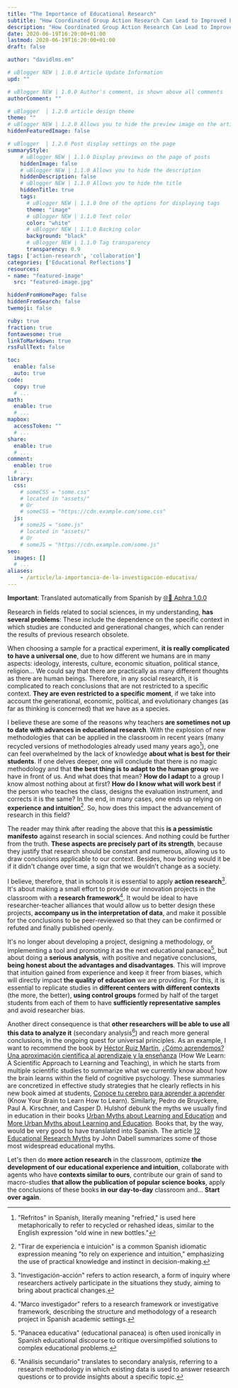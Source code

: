```yaml
---
title: "The Importance of Educational Research"
subtitle: "How Coordinated Group Action Research Can Lead to Improved Education"
description: "How Coordinated Group Action Research Can Lead to Improved Education"
date: 2020-06-19T16:20:00+01:00
lastmod: 2020-06-19T16:20:00+01:00
draft: false

author: "davidlms.en"

# uBlogger NEW | 1.0.0 Article Update Information
upd: ""

# uBlogger NEW | 1.0.0 Author's comment, is shown above all comments
authorComment: ""

# uBlogger  | 1.2.0 article design theme
theme: ""
# uBlogger NEW | 1.2.0 Allows you to hide the preview image on the article page
hiddenFeaturedImage: false

# uBlogger  | 1.2.0 Post display settings on the page
summaryStyle:
    # uBlogger NEW | 1.1.0 Display previews on the page of posts
    hiddenImage: false
    # uBlogger NEW | 1.1.0 Allows you to hide the description
    hiddenDescription: false
    # uBlogger NEW | 1.1.0 Allows you to hide the title
    hiddenTitle: true
    tags:
      # uBlogger NEW | 1.1.0 One of the options for displaying tags
      theme: "image"
      # uBlogger NEW | 1.1.0 Text color
      color: "white"
      # uBlogger NEW | 1.1.0 Backing color
      background: "black"
      # uBlogger NEW | 1.1.0 Tag transparency
      transparency: 0.9
tags: ['action-research', 'collaboration']
categories: ['Educational Reflections']
resources:
- name: "featured-image"
  src: "featured-image.jpg"

hiddenFromHomePage: false
hiddenFromSearch: false
twemoji: false

ruby: true
fraction: true
fontawesome: true
linkToMarkdown: true
rssFullText: false

toc:
  enable: false
  auto: true
code:
  copy: true
  # ...
math:
  enable: true
  # ...
mapbox:
  accessToken: ""
  # ...
share:
  enable: true
  # ...
comment:
  enable: true
  # ...
library:
  css:
    # someCSS = "some.css"
    # located in "assets/"
    # Or
    # someCSS = "https://cdn.example.com/some.css"
  js:
    # someJS = "some.js"
    # located in "assets/"
    # Or
    # someJS = "https://cdn.example.com/some.js"
seo:
  images: []
  # ...
aliases:
    - /article/la-importancia-de-la-investigación-educativa/
---
```


**Important**: Translated automatically from Spanish by [🌐💬 Aphra 1.0.0](https://github.com/DavidLMS/aphra)

Research in fields related to social sciences, in my understanding, **has several problems**: These include the dependence on the specific context in which studies are conducted and generational changes, which can render the results of previous research obsolete.

When choosing a sample for a practical experiment, **it is really complicated to have a universal one**, due to how different we humans are in many aspects: ideology, interests, culture, economic situation, political stance, religion... We could say that there are practically as many different thoughts as there are human beings. Therefore, in any social research, it is complicated to reach conclusions that are not restricted to a specific context. **They are even restricted to a specific moment**, if we take into account the generational, economic, political, and evolutionary changes (as far as thinking is concerned) that we have as a species.

I believe these are some of the reasons why teachers **are sometimes not up to date with advances in educational research**. With the explosion of new methodologies that can be applied in the classroom in recent years (many recycled versions of methodologies already used many years ago[^1]), one can feel overwhelmed by the lack of knowledge **about what is best for their students**. If one delves deeper, one will conclude that there is no magic methodology and that **the best thing is to adapt to the human group** we have in front of us. And what does that mean? **How do I adapt** to a group I know almost nothing about at first? **How do I know what will work best** if the person who teaches the class, designs the evaluation instrument, and corrects it is the same? In the end, in many cases, one ends up relying on **experience and intuition**[^2]. So, how does this impact the advancement of research in this field?

The reader may think after reading the above that this **is a pessimistic manifesto** against research in social sciences. And nothing could be further from the truth. **These aspects are precisely part of its strength**, because they justify that research should be constant and numerous, allowing us to draw conclusions applicable to our context. Besides, how boring would it be if it didn't change over time, a sign that we wouldn't change as a society.

I believe, therefore, that in schools it is essential to apply **action research**[^3]. It's about making a small effort to provide our innovation projects in the classroom with a **research framework**[^4]. It would be ideal to have researcher-teacher alliances that would allow us to better design these projects, **accompany us in the interpretation of data**, and make it possible for the conclusions to be peer-reviewed so that they can be confirmed or refuted and finally published openly.

It's no longer about developing a project, designing a methodology, or implementing a tool and promoting it as the next educational panacea[^5], but about doing a **serious analysis**, with positive and negative conclusions, **being honest about the advantages and disadvantages**. This will improve that intuition gained from experience and keep it freer from biases, which will directly impact **the quality of education** we are providing. For this, it is essential to replicate studies in **different centers with different contexts** (the more, the better), **using control groups** formed by half of the target students from each of them to have **sufficiently representative samples** and avoid researcher bias.

Another direct consequence is that **other researchers will be able to use all this data to analyze it** (secondary analysis[^6]) and reach more general conclusions, in the ongoing quest for universal principles. As an example, I want to recommend the book by [Héctor Ruiz Martín](https://twitter.com/hruizmartin?lang=es), [¿Cómo aprendemos? Una aproximación científica al aprendizaje y la enseñanza](https://www.grao.com/es/producto/como-aprendemos-ee001) (How We Learn: A Scientific Approach to Learning and Teaching), in which he starts from multiple scientific studies to summarize what we currently know about how the brain learns within the field of cognitive psychology. These summaries are concretized in effective study strategies that he clearly reflects in his new book aimed at students, [Conoce tu cerebro para aprender a aprender](https://www.amazon.es/Conoce-cerebro-para-aprender/dp/8412213432/ref=pd_lpo_14_t_0/261-5173455-8035561?_encoding=UTF8&pd_rd_i=8412213432&pd_rd_r=b2def0e5-fdee-4ceb-98a1-3e747d38b363&pd_rd_w=zWQhR&pd_rd_wg=8el9f&pf_rd_p=4221015a-01c7-4a3d-a84d-985d938e9995&pf_rd_r=12BGTKBDCYK59ZHFN49Y&psc=1&refRID=12BGTKBDCYK59ZHFN49Y) (Know Your Brain to Learn How to Learn). Similarly, Pedro de Bruyckere, Paul A. Kirschner, and Casper D. Hulshof debunk the myths we usually find in education in their books [Urban Myths about Learning and Education](https://www.elsevier.com/books/urban-myths-about-learning-and-education/de-bruyckere/978-0-12-801537-7) and [More Urban Myths about Learning and Education](https://www.amazon.es/Urban-Myths-About-Learning-Education/dp/0815354584). Books that, by the way, would be very good to have translated into Spanish. The article [12 Educational Research Myths](https://www.teachertoolkit.co.uk/2017/12/26/20-research-myths/) by John Dabell summarizes some of those most widespread educational myths.

Let's then do **more action research** in the classroom, optimize **the development of our educational experience and intuition**, collaborate with agents who have **contexts similar to ours**, contribute our grain of sand to macro-studies **that allow the publication of popular science books**, apply the conclusions of these books **in our day-to-day** classroom and... **Start over again**.

[^1]: "Refritos" in Spanish, literally meaning "refried," is used here metaphorically to refer to recycled or rehashed ideas, similar to the English expression "old wine in new bottles."

[^2]: "Tirar de experiencia e intuición" is a common Spanish idiomatic expression meaning "to rely on experience and intuition," emphasizing the use of practical knowledge and instinct in decision-making.

[^3]: "Investigación-acción" refers to action research, a form of inquiry where researchers actively participate in the situations they study, aiming to bring about practical changes.

[^4]: "Marco investigador" refers to a research framework or investigative framework, describing the structure and methodology of a research project in Spanish academic settings.

[^5]: "Panacea educativa" (educational panacea) is often used ironically in Spanish educational discourse to critique oversimplified solutions to complex educational problems.

[^6]: "Análisis secundario" translates to secondary analysis, referring to a research methodology in which existing data is used to answer research questions or to provide insights about a specific topic.